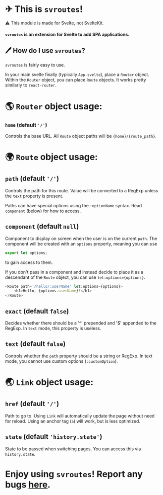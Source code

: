 # ✈ This is `svroutes`!

⚠ This module is made for Svelte, not SvelteKit.

#### `svroutes` is an extension for Svelte to add SPA applications.

## 🖊 How do I use `svroutes`?

`svroutes` is fairly easy to use.

In your main svelte finally (typically `App.svelte`), place a `Router` object. Within the `Router` object, you can place `Route` objects. It works pretty similarly to `react-router`.

# 🌎 `Router` object usage:

### `home` (default `'/'`)

Controls the base URL. All `Route` object paths will be `{home}/{route_path}`.

# 🌍 `Route` object usage:

## `path` (default `'/'`)

Controls the path for this route. Value will be converted to a RegExp unless the `text` property is present.

Paths can have special options using the `:optionName` syntax.
Read `component` (below) for how to access.

## `component` (default `null`)

Component to display on screen when the user is on the current `path`.
The component will be created with an `options` property, meaning you can use

```js
export let options;
```

to gain access to them.

If you don't pass in a component and instead decide to place it as a descendant of the `Route` object, you can use `let:options={options}`.

```js
<Route path='/hello/:userName' let:options={options}>
	<h1>Hello, {options.userName}!</h1>
</Route>
```

## `exact` (default `false`)

Decides whether there should be a '^' prepended and '$' appended to the RegExp. In `text` mode, this property is useless.

## `text` (default `false`)

Controls whether the `path` property should be a string or RegExp.
In text mode, you cannot use custom options (`:customOption`).

# 🌏 `Link` object usage:

## `href` (default `'/'`)

Path to go to. Using `Link` will automatically update the page without need for reload. Using an anchor tag (`a`) will work, but is less optimized.

## `state` (default `'history.state'`)

State to be passed when switching pages. You can access this via `history.state`.

# Enjoy using `svroutes`! Report any bugs [here](https://github.com/Battledash-2/svelte-router#readme).
